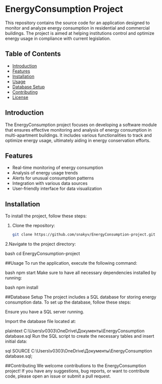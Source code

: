 # EnergyConsumption Project

This repository contains the source code for an application designed to monitor and analyze energy consumption in residential and commercial buildings. The project is aimed at helping institutions control and optimize energy usage in compliance with current legislation.

## Table of Contents

- [Introduction](#introduction)
- [Features](#features)
- [Installation](#installation)
- [Usage](#usage)
- [Database Setup](#database-setup)
- [Contributing](#contributing)
- [License](#license)

## Introduction

The EnergyConsumption project focuses on developing a software module that ensures effective monitoring and analysis of energy consumption in multi-apartment buildings. It includes various functionalities to track and optimize energy usage, ultimately aiding in energy conservation efforts.

## Features

- Real-time monitoring of energy consumption
- Analysis of energy usage trends
- Alerts for unusual consumption patterns
- Integration with various data sources
- User-friendly interface for data visualization

## Installation

To install the project, follow these steps:

1. Clone the repository:
   ```bash
   git clone https://github.com/snakyv/EnergyConsumption-project.git
2.Navigate to the project directory:

bash
cd EnergyConsumption-project

##Usage
To run the application, execute the following command:

bash
npm start
Make sure to have all necessary dependencies installed by running:

bash
npm install

##Database Setup
The project includes a SQL database for storing energy consumption data. To set up the database, follow these steps:

Ensure you have a SQL server running.

Import the database file located at:

plaintext
C:\Users\v0303\OneDrive\Документы\EnergyConsumption database.sql
Run the SQL script to create the necessary tables and insert initial data:

sql
SOURCE C:\Users\v0303\OneDrive\Документы\EnergyConsumption database.sql;

##Contributing
We welcome contributions to the EnergyConsumption project! If you have any suggestions, bug reports, or want to contribute code, please open an issue or submit a pull request.
